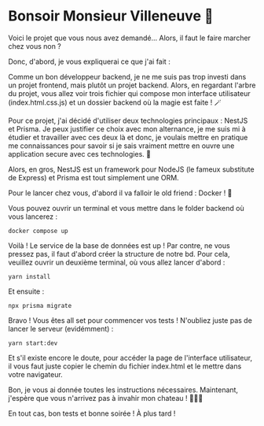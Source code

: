 # Bonsoir Monsieur Villeneuve 🫡

Voici le projet que vous nous avez demandé... Alors, il faut le faire marcher chez vous non ?

Donc, d'abord, je vous expliquerai ce que j'ai fait :

Comme un bon développeur backend, je ne me suis pas trop investi dans un projet frontend, mais plutôt un projet backend. Alors, en regardant l'arbre du projet, vous allez voir trois fichier qui compose mon interface utilisateur (index.html.css.js) et un dossier backend où la magie est faite ! 🪄

Pour ce projet, j'ai décidé d'utiliser deux technologies principaux : NestJS et Prisma. Je peux justifier ce choix avec mon alternance, je me suis mi à étudier et travailler avec ces deux là et donc, je voulais mettre en pratique me connaissances pour savoir si je sais vraiment mettre en ouvre une application secure avec ces technologies. 🏰

Alors, en gros, NestJS est un framework pour NodeJS (le fameux substitute de Express) et Prisma est tout simplement une ORM.

Pour le lancer chez vous, d'abord il va falloir le old friend : Docker ! 🐳

Vous pouvez ouvrir un terminal et vous mettre dans le folder backend où vous lancerez :

```shell
docker compose up
```

Voilà ! Le service de la base de données est up ! Par contre, ne vous pressez pas, il faut d'abord créer la structure de notre bd. Pour cela, veuillez ouvrir un deuxième terminal, où vous allez lancer d'abord :

```shell
yarn install
```

Et ensuite :

```shell
npx prisma migrate
```

Bravo ! Vous êtes all set pour commencer vos tests ! N'oubliez juste pas de lancer le serveur (evidémment) :

```shell
yarn start:dev
```

Et s'il existe encore le doute, pour accéder la page de l'interface utilisateur, il vous faut juste copier le chemin du fichier index.html et le mettre dans votre navigateur.

Bon, je vous ai donnée toutes les instructions nécessaires. Maintenant, j'espère que vous n'arrivez pas à invahir mon chateau ! 💂🏼‍♂️

En tout cas, bon tests et bonne soirée ! À plus tard !